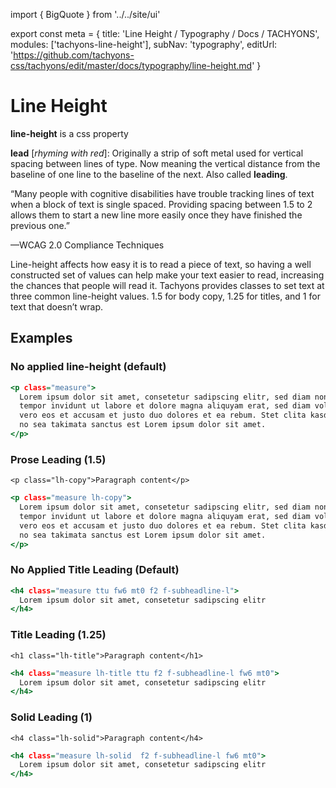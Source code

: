 import { BigQuote } from '../../site/ui'

export const meta =  {
  title: 'Line Height / Typography / Docs / TACHYONS',
  modules: ['tachyons-line-height'],
  subNav: 'typography',
  editUrl: 'https://github.com/tachyons-css/tachyons/edit/master/docs/typography/line-height.md'
}

# Line Height

**line-height** is a css property

**lead** [*rhyming with red*]:
Originally a strip of soft metal used for vertical spacing between lines of type. Now meaning the vertical distance from the baseline of one line to the baseline of the next. Also called **leading**.

“Many people with cognitive disabilities have trouble tracking lines of text when a block of text is single spaced. Providing spacing between 1.5 to 2 allows them to start a new line more easily once they have finished the previous one.”

—WCAG 2.0 Compliance Techniques

Line-height affects how easy it is to read a piece of text, so having a well constructed set of values can help make your text easier to read, increasing the chances that people will read it. Tachyons provides classes to set text at three common line-height values. 1.5 for body copy, 1.25 for titles, and 1 for text that doesn’t wrap.

## Examples

### No applied line-height (default)

```.html
<p class="measure">
  Lorem ipsum dolor sit amet, consetetur sadipscing elitr, sed diam nonumy eirmod
  tempor invidunt ut labore et dolore magna aliquyam erat, sed diam voluptua. At
  vero eos et accusam et justo duo dolores et ea rebum. Stet clita kasd gubergren,
  no sea takimata sanctus est Lorem ipsum dolor sit amet.
</p>
```

### Prose Leading (1.5)

```
<p class="lh-copy">Paragraph content</p>
```

```.html
<p class="measure lh-copy">
  Lorem ipsum dolor sit amet, consetetur sadipscing elitr, sed diam nonumy eirmod
  tempor invidunt ut labore et dolore magna aliquyam erat, sed diam voluptua. At
  vero eos et accusam et justo duo dolores et ea rebum. Stet clita kasd gubergren,
  no sea takimata sanctus est Lorem ipsum dolor sit amet.
</p>
```

### No Applied Title Leading (Default)

```.html
<h4 class="measure ttu fw6 mt0 f2 f-subheadline-l">
  Lorem ipsum dolor sit amet, consetetur sadipscing elitr
</h4>
```

### Title Leading (1.25)

```
<h1 class="lh-title">Paragraph content</h1>
```

```.html
<h4 class="measure lh-title ttu f2 f-subheadline-l fw6 mt0">
  Lorem ipsum dolor sit amet, consetetur sadipscing elitr
</h4>
```

### Solid Leading (1)

```
<h4 class="lh-solid">Paragraph content</h4>
```

```.html
<h4 class="measure lh-solid  f2 f-subheadline-l fw6 mt0">
  Lorem ipsum dolor sit amet, consetetur sadipscing elitr
</h4>
```
